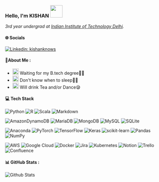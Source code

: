   ### Hello, I'm KISHAN <img src="https://media.giphy.com/media/KyCKg4Z3rmyrXMUNuk/source.gif" width="40"></h2>
<img align='right' width="200">
<p><em>3rd year undergrad at <a href="https://home.iitd.ac.in/">Indian Institute of Technology Delhi</a>.
</em></p>

#### 🌐 Socials
<!-- [![GitHub honghahnh](https://img.shields.io/github/followers/honghanhh?label=follow&style=social)](https://github.com/honghanhh) -->
[![Linkedin: kishanknows](https://img.shields.io/badge/-kishanknows-blue?style=flat-square&logo=Linkedin&logoColor=white&link=https://www.linkedin.com/in/kishanknows/)](https://www.linkedin.com/in/kishanknows/)


 #### 💫About Me :
- <img src="https://media.giphy.com/media/j5oMK60WVe1w9YaaOa/source.gif" width="20"> Waiting for my B.tech degree👨‍🎓
- <img src="https://media.giphy.com/media/j5oMK60WVe1w9YaaOa/source.gif" width="20"> Don't know when to sleep🙆‍♂️
- <img src="https://media.giphy.com/media/j5oMK60WVe1w9YaaOa/source.gif" width="20"> Will drink Tea and/or Dance😪

#### 💻 Tech Stack
![Python](https://img.shields.io/badge/python-3670A0?style=flat&logo=python&logoColor=ffdd54) ![R](https://img.shields.io/badge/r-%23276DC3.svg?style=flat&logo=r&logoColor=white) ![Scala](https://img.shields.io/badge/scala-%23DC322F.svg?style=flat&logo=scala&logoColor=white) ![Markdown](https://img.shields.io/badge/markdown-%23000000.svg?style=flat&logo=markdown&logoColor=white) 

![AmazonDynamoDB](https://img.shields.io/badge/Amazon%20DynamoDB-4053D6?style=flat&logo=Amazon%20DynamoDB&logoColor=white) ![MariaDB](https://img.shields.io/badge/MariaDB-003545?style=flat&logo=mariadb&logoColor=white) ![MongoDB](https://img.shields.io/badge/MongoDB-%234ea94b.svg?style=flat&logo=mongodb&logoColor=white) ![MySQL](https://img.shields.io/badge/mysql-%2300f.svg?style=flat&logo=mysql&logoColor=white) ![SQLite](https://img.shields.io/badge/sqlite-%2307405e.svg?style=flat&logo=sqlite&logoColor=white)

![Anaconda](https://img.shields.io/badge/Anaconda-%2344A833.svg?style=flat&logo=anaconda&logoColor=white)  ![PyTorch](https://img.shields.io/badge/PyTorch-%23EE4C2C.svg?style=flat&logo=PyTorch&logoColor=white) ![TensorFlow](https://img.shields.io/badge/TensorFlow-%23FF6F00.svg?style=flat&logo=TensorFlow&logoColor=white) ![Keras](https://img.shields.io/badge/Keras-%23D00000.svg?style=flat&logo=Keras&logoColor=white) ![scikit-learn](https://img.shields.io/badge/scikit--learn-%23F7931E.svg?style=flat&logo=scikit-learn&logoColor=white)  ![Pandas](https://img.shields.io/badge/pandas-%23150458.svg?style=flat&logo=pandas&logoColor=white) ![NumPy](https://img.shields.io/badge/numpy-%23013243.svg?style=flat&logo=numpy&logoColor=white) 

![AWS](https://img.shields.io/badge/AWS-%23FF9900.svg?style=flat&logo=amazon-aws&logoColor=white) ![Google Cloud](https://img.shields.io/badge/Google%20Cloud-%234285F4.svg?style=flat&logo=google-cloud&logoColor=white) ![Docker](https://img.shields.io/badge/docker-%230db7ed.svg?style=flat&logo=docker&logoColor=white) ![Jira](https://img.shields.io/badge/jira-%230A0FFF.svg?style=flat&logo=jira&logoColor=white) ![Kubernetes](https://img.shields.io/badge/kubernetes-%23326ce5.svg?style=flat&logo=kubernetes&logoColor=white) ![Notion](https://img.shields.io/badge/Notion-%23000000.svg?style=flat&logo=notion&logoColor=white) ![Trello](https://img.shields.io/badge/Trello-%23026AA7.svg?style=flat&logo=Trello&logoColor=white) ![Confluence](https://img.shields.io/badge/confluence-%23172BF4.svg?style=flat&logo=confluence&logoColor=white)

#### 📊 GitHub Stats :
<img align="left" alt="Github Stats" src="https://github-readme-stats.vercel.app/api?username=kishanknows&show_icons=true&hide_border=true" />
<!-- <img align="left" src="https://github-readme-stats.vercel.app/api/top-langs?username=honghanhh&show_icons=true&locale=en&layout=compact&hide_border=true" alt="honghanhh" /> -->
<!-- <img align="left" src="https://github-readme-streak-stats.herokuapp.com/?user=honghanhh&show_icons=true&locale=en&layout=compact&hide_border=true" alt="honghanhh" /> -->
